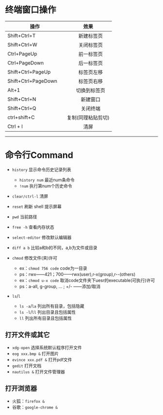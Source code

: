 # 终端窗口操作

| 操作 | 效果 |
| --- |:---:	|
| Shift+Ctrl+T　|　新建标签页 |
|Shift+Ctrl+W　|　关闭标签页 |
|Ctrl+PageUp　|　前一标签页 |
|Ctrl+PageDown　|　后一标签页 |
|Shift+Ctrl+PageUp |　标签页左移 |
|Shift+Ctrl+PageDown　|　标签页右移 |
|Alt+1　|　切换到标签页 |
|Shift+Ctrl+N　|　新建窗口 |
|Shift+Ctrl+Q　|　关闭终端 |
| ctrl+shift+C | 复制(同理粘贴剪切)|
|Ctrl + l | 清屏 |

___
 

# 命令行Command

+ `history`	显示命令历史记录列表
	+ `history num`		最近num条命令
	+ `!num`			执行第num个历史命令

+ `clear/ctrl-l`		清屏
+ `reset`			刷新 shell 提示屏幕
+ `pwd`			当前路径
+ `free -h`			查看内存状态

+ `select-editor` 修改默认编辑器
+ `diff a b`	比较a和b的不同，a,b为文件或目录

+ `chmod`	修改文件(夹)许可
	+ ex：`chmod 756 code`	code为一目录
	+ ps：rwx——421；700——rwx(user),r-x(group),r--(others)
	+ ex：`chmod u-x code` 	取消code文件夹下uesr的executable(可执行)许可
	+ ps：a-all, g-group, ... ; +/- ——添加/取消

+ `ls`/`l`
	+ `ls -a`/`la`	列出所有目录，包括隐藏
	+ `ls -l`/`ll`	列出目录且包括属性
	+ `ll`			列出所有目录且包括属性


## 打开文件或其它
+ `xdg-open`	选择系统默认程序打开文件
+ `eog xxx.bmp &`	打开图片
+ `evince xxx.pdf &`	打开pdf文件
+ `gedit`		打开文档
+ `nautilus &`	打开文件管理器

## 打开浏览器
+ 火狐：`firefox &`
+ 谷歌：`google-chrome &`

